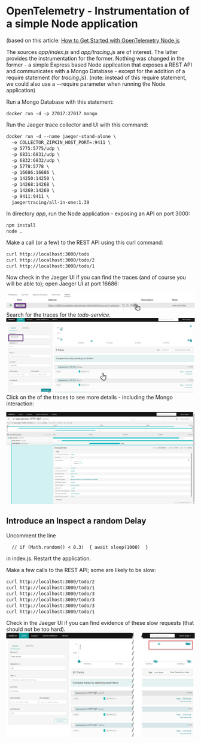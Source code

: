 # OpenTelemetry - Instrumentation of a simple Node application

(based on this article: [How to Get Started with OpenTelemetry Node.js](https://www.aspecto.io/blog/getting-started-with-opentelemetry-node/)

The sources *app/index.js* and *app/tracing.js* are of interest. The latter provides the instrumentation for the former. Nothing was changed in the former - a simple Express based Node application that exposes a REST API and communicates with a Mongo Database - except for the addition of a require statement (for *tracing.js*). (note: instead of this require statement, we could also use a --require parameter when running the Node application)  

Run a Mongo Database with this statement:

```
docker run -d -p 27017:27017 mongo
``` 

Run the Jaeger trace collector and UI with this command:

```
docker run -d --name jaeger-stand-alone \
  -e COLLECTOR_ZIPKIN_HOST_PORT=:9411 \
  -p 5775:5775/udp \
  -p 6831:6831/udp \
  -p 6832:6832/udp \
  -p 5778:5778 \
  -p 16686:16686 \
  -p 14250:14250 \
  -p 14268:14268 \
  -p 14269:14269 \
  -p 9411:9411 \
  jaegertracing/all-in-one:1.39
```

In directory *app*, run the Node application - exposing an API on port 3000:

```
npm install
node .
```

Make a call (or a few) to the REST API using this curl command:

```
curl http://localhost:3000/todo
curl http://localhost:3000/todo/2
curl http://localhost:3000/todo/1
```

Now check in the Jaeger UI if you can find the traces (and of course you will be able to); open Jaeger UI at port 16686: 

![](images/open-jaeger.png)  
Search for the traces for the *todo-service*.
![](images/todo-traces.png)  
Click on the of the traces to see more details - including the Mongo interaction:

![](images/trace-details-mongo-find.png)  

## Introduce an Inspect a random Delay

Uncomment the line 

```
  // if (Math.random() < 0.3)  { await sleep(1000)  }   
```
in index.js. Restart the application.

Make a few calls to the REST API; some are likely to be slow:

```
curl http://localhost:3000/todo/2
curl http://localhost:3000/todo/1
curl http://localhost:3000/todo/3
curl http://localhost:3000/todo/3
curl http://localhost:3000/todo/3
curl http://localhost:3000/todo/1
```

Check in the Jaeger UI if you can find evidence of these slow requests (that should not be too hard).
![](images/jaeger-slow-requests.png)  


